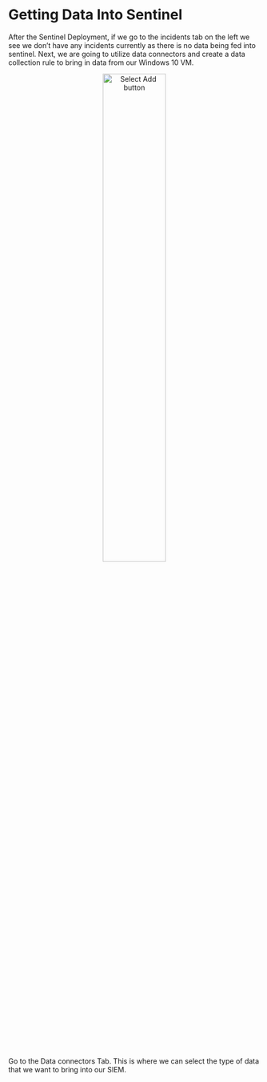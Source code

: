 # Getting Data Into Sentinel
After the Sentinel Deployment, if we go to the incidents tab on the left we see we don’t have any incidents currently as there is no data being fed into sentinel. Next, we are going to utilize data connectors and create a data collection rule to bring in data from our Windows 10 VM.

<p align="center"> <img src="https://i.imgur.com/DJmEXEB.png" height="50%" width="50%" alt=" Select Add button"/></p>

Go to the Data connectors Tab. This is where we can select the type of data that we want to bring into our SIEM.

